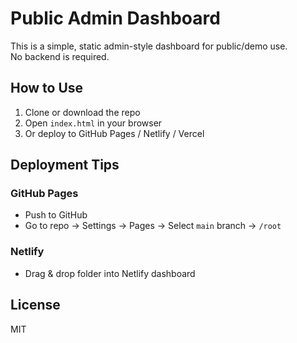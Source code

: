 # Public Admin Dashboard

This is a simple, static admin-style dashboard for public/demo use.  
No backend is required.

## How to Use

1. Clone or download the repo
2. Open `index.html` in your browser
3. Or deploy to GitHub Pages / Netlify / Vercel

## Deployment Tips

### GitHub Pages
- Push to GitHub
- Go to repo → Settings → Pages → Select `main` branch → `/root`

### Netlify
- Drag & drop folder into Netlify dashboard

## License

MIT
